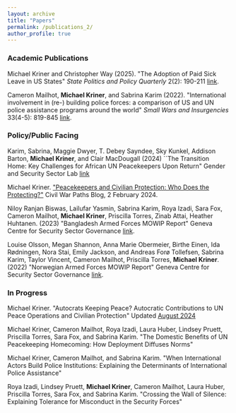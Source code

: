 ```yaml
---
layout: archive
title: "Papers"
permalink: /publications_2/
author_profile: true
---
```


### Academic Publications
Michael Kriner and Christopher Way (2025). "The Adoption of Paid Sick Leave in US States" <i>State Politics and Policy Quarterly</i> 2(2): 190-211 [link](https://doi.org/10.1017/spq.2024.33).

Cameron Mailhot, **Michael Kriner**, and Sabrina Karim (2022). "International involvement in (re-) building police forces: a comparison of US and UN police assistance programs around the world" <i>Small Wars and Insurgencies</i> 33(4-5): 819-845 [link](https://doi.org/10.1080/09592318.2022.2041367).


### Policy/Public Facing
Karim, Sabrina, Maggie Dwyer, T. Debey Sayndee, Sky Kunkel, Addison Barton, **Michael Kriner**, and Clair MacDougall (2024) ``The Transition Home: Key Challenges for African UN Peacekeepers Upon Return" Gender and Security Sector Lab [link](https://www.sabrinamkarim.com/policy)

Michael Kriner. ["Peacekeepers and Civilian Protection: Who Does the Protecting?"](https://www.civilwarpaths.org/peacekeepers-and-civilian-protection-who-does-the-protecting/) Civil War Paths Blog, 2 February 2024. 

Niloy Ranjan Biswas, Lailufar Yasmin, Sabrina Karim, Roya Izadi, Sara Fox, Cameron Mailhot, **Michael Kriner**, Priscilla Torres, Zinab Attai, Heather Huhtanen. (2023) "Bangladesh Armed Forces MOWIP Report" Geneva Centre for Security Sector Governance [link](https://www.dcaf.ch/bangladesh-armed-forces-mowip-report).

Louise Olsson, Megan Shannon, Anna Marie Obermeier, Birthe Einen, Ida Rødningen, Nora Stai, Emily Jackson, and Andreas Forø Tollefsen, Sabrina Karim, Taylor Vincent, Cameron Mailhot, Priscilla Torres, **Michael Kriner**. (2022) "Norwegian Armed Forces MOWIP Report" Geneva Centre for Security Sector Governance [link](https://www.dcaf.ch/norwegian-armed-forces-mowip-report).


### In Progress
Michael Kriner. "Autocrats Keeping Peace? Autocratic Contributions to UN Peace Operations and Civilian Protection" Updated [August 2024](/files/autocrats_pk.pdf)

Michael Kriner, Cameron Mailhot, Roya Izadi, Laura Huber, Lindsey Pruett, Priscilla Torres, Sara Fox, and Sabrina Karim. "The Domestic Benefits of UN Peacekeeping Homecoming: How Deployment Diffuses Norms"

Michael Kriner, Cameron Mailhot, and Sabrina Karim. "When International Actors Build Police Institutions: Explaining the Determinants of International Police Assistance"

Roya Izadi, Lindsey Pruett, **Michael Kriner**, Cameron Mailhot, Laura Huber, Priscilla Torres, Sara Fox, and Sabrina Karim. "Crossing the Wall of Silence: Explaining Tolerance for Misconduct in the Security Forces"
